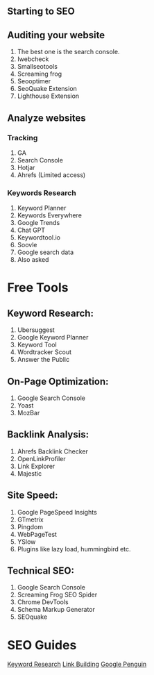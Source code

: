 ## Starting to SEO

## Auditing your website

1. The best one is the search console.
2. Iwebcheck
3. Smallseotools
4. Screaming frog
5. Seooptimer
6. SeoQuake Extension
7. Lighthouse Extension

## Analyze websites

### Tracking

1. GA
2. Search Console
3. Hotjar
4. Ahrefs (Limited access)

### Keywords Research

1. Keyword Planner
2. Keywords Everywhere
3. Google Trends
4. Chat GPT
5. Keywordtool.io
6. Soovle
7. Google search data
8. Also asked

# Free Tools

## Keyword Research:

1. Ubersuggest
2. Google Keyword Planner
3. Keyword Tool
4. Wordtracker Scout
5. Answer the Public

## On-Page Optimization:

1. Google Search Console
2. Yoast
3. MozBar

## Backlink Analysis:

1. Ahrefs Backlink Checker
2. OpenLinkProfiler
3. Link Explorer
4. Majestic

## Site Speed:

1. Google PageSpeed Insights
2. GTmetrix
3. Pingdom
4. WebPageTest
5. YSlow
6. Plugins like lazy load, hummingbird etc.

## Technical SEO:

1. Google Search Console
2. Screaming Frog SEO Spider
3. Chrome DevTools
4. Schema Markup Generator
5. SEOquake

# SEO Guides

[Keyword Research](https://backlinko.com/keyword-research)
[Link Building](https://backlinko.com/link-building)
[Google Penguin](https://en.wikipedia.org/wiki/Google_Penguin)
